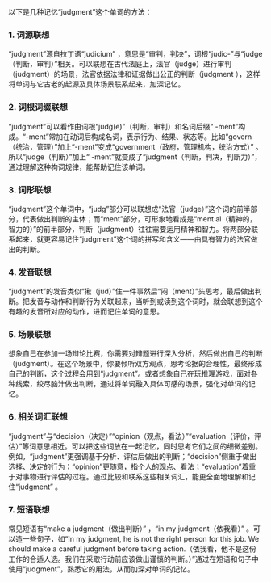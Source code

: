 以下是几种记忆“judgment”这个单词的方法：

### 1. 词源联想
 “judgment”源自拉丁语“judicium” ，意思是“审判，判决”，词根“judic-”与“judge（判断，审判）”相关。可以联想在古代法庭上，法官（judge）进行审判（judgment）的场景，法官依据法律和证据做出公正的判断（judgment ），这样将单词与它古老的起源及具体场景联系起来，加深记忆。 

### 2. 词根词缀联想 
 “judgment”可以看作由词根“judg(e)”（判断，审判）和名词后缀“ -ment”构成。“-ment”常加在动词后构成名词，表示行为、结果、状态等。比如“govern（统治，管理）”加上“-ment”变成“government（政府，管理机构，统治方式）” 。所以“judge（判断）”加上“ -ment”就变成了“judgment（判断，判决，判断力）”，通过理解这种构词规律，能帮助记住该单词。 

### 3. 词形联想 
 “judgment”这个单词中，“judg”部分可以联想成“法官（judge）”这个词的前半部分，代表做出判断的主体；而“ment”部分，可形象地看成是“ment al（精神的，智力的）”的前半部分，判断（judgment）往往需要运用精神和智力。将两部分联系起来，就更容易记住“judgment”这个词的拼写和含义——由具有智力的法官做出的判断。 

### 4. 发音联想 
 “judgment”的发音类似“揪（jud）”住一件事然后“闷（ment）”头思考，最后做出判断。把发音与动作和判断行为关联起来，当听到或读到这个词时，就会联想到这个有趣的发音所对应的动作，进而记住单词的意思。 

### 5. 场景联想 
想象自己在参加一场辩论比赛，你需要对辩题进行深入分析，然后做出自己的判断（judgment）。在这个场景中，你要倾听双方观点，思考论据的合理性，最终形成自己的判断，这个过程会用到“judgment”。或者想象自己在玩推理游戏，面对各种线索，绞尽脑汁做出判断，通过将单词融入具体可感的场景，强化对单词的记忆。 

### 6. 相关词汇联想 
 “judgment”与“decision（决定）”“opinion（观点，看法）”“evaluation（评价，评估）”等词意思相近。可以把这些词放在一起记忆，同时思考它们之间的细微差别。例如，“judgment”更强调基于分析、评估后做出的判断；“decision”侧重于做出选择、决定的行为；“opinion”更随意，指个人的观点、看法；“evaluation”着重于对事物进行评估的过程。通过比较和联系这些相关词汇，能更全面地理解和记住“judgment” 。 

### 7. 短语联想 
 常见短语有“make a judgment（做出判断）” ，“in my judgment（依我看）” 。可以造一些句子，如“In my judgment, he is not the right person for this job. We should make a careful judgment before taking action.（依我看，他不是这份工作的合适人选。我们在采取行动前应该做出谨慎的判断。）”通过在短语和句子中使用“judgment”，熟悉它的用法，从而加深对单词的记忆。 